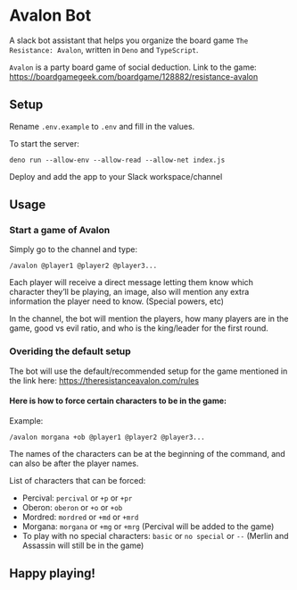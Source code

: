 # Avalon Bot

A slack bot assistant that helps you organize the board game
`The Resistance: Avalon`, written in `Deno` and `TypeScript`.

`Avalon` is a party board game of social deduction. Link to the game:
https://boardgamegeek.com/boardgame/128882/resistance-avalon

## Setup

Rename `.env.example` to `.env` and fill in the values.

To start the server:

```
deno run --allow-env --allow-read --allow-net index.js
```

Deploy and add the app to your Slack workspace/channel

## Usage

### Start a game of Avalon

Simply go to the channel and type:

```
/avalon @player1 @player2 @player3...
```

Each player will receive a direct message letting them know which character
they’ll be playing, an image, also will mention any extra information the player
need to know. (Special powers, etc)

In the channel, the bot will mention the players, how many players are in the
game, good vs evil ratio, and who is the king/leader for the first round.

### Overiding the default setup

The bot will use the default/recommended setup for the game mentioned in the
link here: https://theresistanceavalon.com/rules

#### Here is how to force certain characters to be in the game:

Example:

```
/avalon morgana +ob @player1 @player2 @player3...
```

The names of the characters can be at the beginning of the command,
and can also be after the player names.

List of characters that can be forced:

- Percival: `percival` or `+p` or `+pr`
- Oberon: `oberon` or `+o` or `+ob`
- Mordred: `mordred` or `+md` or `+mrd`
- Morgana: `morgana` or `+mg` or `+mrg` (Percival will be added to the game)
- To play with no special characters: `basic` or `no special` or `--` (Merlin
  and Assassin will still be in the game)

## Happy playing!
